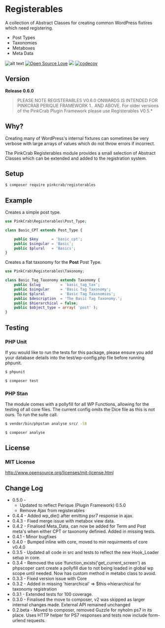 # Registerables

A collection of Abstract Classes for creating common WordPress fixtires which need registering.

* Post Types
* Taxonomies
* Metaboxes
* Meta Data

![alt text](https://img.shields.io/badge/Current_Version-0.6.0-yellow.svg?style=flat " ") 
[![Open Source Love](https://badges.frapsoft.com/os/mit/mit.svg?v=102)](https://github.com/ellerbrock/open-source-badge/)
![](https://github.com/Pink-Crab/Module__Registerables/workflows/GitHub_CI/badge.svg " ")
[![codecov](https://codecov.io/gh/Pink-Crab/Perique-Registerables/branch/master/graph/badge.svg?token=R3SB4WDL8Z)](https://codecov.io/gh/Pink-Crab/Perique-Registerables)

## Version ##

**Release 0.6.0**

> PLEASE NOTE REGISTERABLES V0.6.0 ONWARDS IS INTENDED FOR PINKCRAB PERIQUE FRAMEWORK 1.*.* AND ABOVE. For older versions of the PinkCrab Plugin Framework please use Registerables V0.5.*

## Why? ##

Creating many of WordPress's internal fixtures can sometimes be very verbose with large arrays of values which do not throw errors if incorrect. 

The PinkCrab Registerables module provides a small selection of Abstract Classes which can be extended and added to the registration system.  

## Setup ##

```bash 
$ composer require pinkcrab/registerables

``` 

## Example ##

Creates a simple post type.

``` php
use PinkCrab\Registerables\Post_Type;

class Basic_CPT extends Post_Type {

	public $key      = 'basic_cpt';
	public $singular = 'Basic';
	public $plural   = 'Basics';
}
```

Creates a flat taxonomy for the **Post** Post Type.

``` php
use PinkCrab\Registerables\Taxonomy;

class Basic_Tag_Taxonomy extends Taxonomy {
	public $slug         = 'basic_tag_tax';
	public $singular     = 'Basic Tag Taxonomy';
	public $plural       = 'Basic Tag Taxonomies';
	public $description  = 'The Basic Tag Taxonomy.';
	public $hierarchical = false;
	public $object_type = array( 'post' );
}
```

## Testing ##

### PHP Unit ###

If you would like to run the tests for this package, please ensure you add your database details into the test/wp-config.php file before running phpunit.

``` bash
$ phpunit
```

```bash 
$ composer test

``` 

### PHP Stan ###

The module comes with a pollyfill for all WP Functions, allowing for the testing of all core files. The current config omits the Dice file as this is not ours. To run the suite call.
```bash 
$ vendor/bin/phpstan analyse src/ -l8 
```

```bash 
$ composer analyse
```

## License ##

### MIT License ###

http://www.opensource.org/licenses/mit-license.html  

## Change Log ##
* 0.5.0 - 
  * Updated to reflect Perique (Plugin Framework) 0.5.0
  * Remove Ajax from registerables
* 0.4.4 - Added wp_die() after emitting psr7 response in ajax.
* 0.4.3 - Fixed merge issue with metabox view data.
* 0.4.2 - Finalised Meta_Data, can now be added for Term and Post meta's when either CPT or taxonomy definied. Added in missing tests.
* 0.4.1 - Minor bugfixes
* 0.4.0 - Bumped inline with core, moved to min requirments of core v0.4.0
* 0.3.5 - Updated all code in src and tests to reflect the new Hook_Loader setup in core.
* 0.3.4 - Removed the use !function_exists('get_current_screen') as phpscoper cant create a pollyfill due to not being loaded in global wp scope until needed. Now has custom method in metabo class to avoid.
* 0.3.3 - Fixed version issue with Core
* 0.3.2 - Added in missing 'hierarchical' => $this->hierarchical for taxonomy registration
* 0.3.1 - Extended tests for 100 coverage.
* 0.3.0 - Finalised the move to composer, v2 was skipped as larger internal changes made. External API remained unchanged
* 0.2.beta - Moved to composer, removed Guzzle for nyholm ps7 in its place. Uses HTTP helper for PS7 responses and tests now include form-urlend requests.



